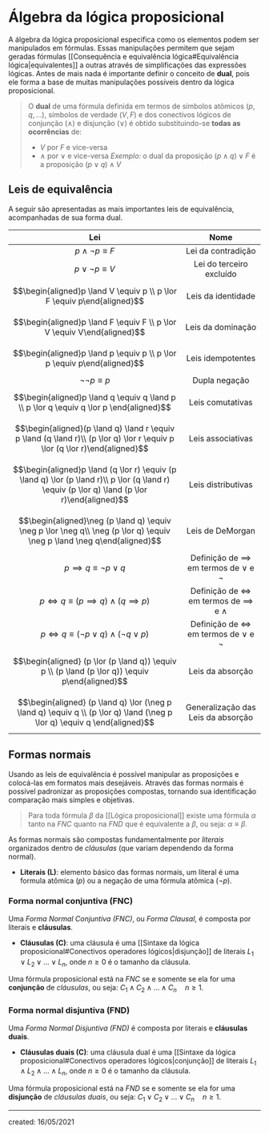 # Álgebra da lógica proposicional
A álgebra da lógica proposicional especifica como os elementos podem ser manipulados em fórmulas. Essas manipulações permitem que sejam geradas fórmulas [[Consequência e equivalência lógica#Equivalência lógica|equivalentes]] a outras através de simplificações das expressões lógicas.
Antes de mais nada é importante definir o conceito de **dual**, pois ele forma a base de muitas manipulações possíveis dentro da lógica proposicional.

> O **dual** de uma fórmula definida em termos de símbolos atômicos $(p, q, \dots)$, símbolos de verdade $(V, F)$ e dos conectivos lógicos de conjunção $(\land)$ e disjunção $(\lor)$ é obtido substituindo-se **todas as ocorrências** de:
>- $V$ por $F$ e vice-versa
>- $\land$ por $\lor$ e vice-versa
> *Exemplo:* o dual da proposição $(p \land q) \lor F$ é a proposição $(p \lor q) \land V$

## Leis de equivalência
A seguir são apresentadas as mais importantes leis de equivalência, acompanhadas de sua forma dual.

|                                                                       Lei                                                                        |                         Nome                          |
|:------------------------------------------------------------------------------------------------------------------------------------------------:|:-----------------------------------------------------:|
|                                                            $p \land \neg p \equiv F$                                                             |                  Lei da contradição                   |
|                                                             $p \lor \neg p \equiv V$                                                             |               Lei do terceiro excluído                |
|                                     $$\begin{aligned}p \land V \equiv p \\ p \lor F \equiv p\end{aligned}$$                                      |                  Leis da identidade                   |
|                                     $$\begin{aligned}p \land F \equiv F \\ p \lor V \equiv V\end{aligned}$$                                      |                   Leis da dominação                   |
|                                     $$\begin{aligned}p \land p \equiv p \\ p \lor p \equiv p\end{aligned}$$                                      |                   Leis idempotentes                   |
|                                                              $\neg\neg p \equiv p$                                                               |                     Dupla negação                     |
|                             $$\begin{aligned}p \land q \equiv q \land p \\ p \lor q \equiv q \lor p \end{aligned}$$                              |                   Leis comutativas                    |
|           $$\begin{aligned}(p \land q) \land r \equiv  p \land (q \land r)\\ (p \lor q) \lor r \equiv p \lor (q \lor r)\end{aligned}$$           |                   Leis associativas                   |
| $$\begin{aligned}p \land (q \lor r) \equiv  (p \land q) \lor (p \land r)\\ p  \lor (q \land r) \equiv (p \lor q) \land (p \lor r)\end{aligned}$$ |                  Leis distributivas                   |
|             $$\begin{aligned}\neg (p \land q) \equiv \neg p \lor \neg q\\ \neg (p \lor q) \equiv \neg p \land \neg q\end{aligned}$$              |                   Leis de DeMorgan                    |
|                                                       $p \implies q \equiv \neg p \lor q$                                                        | Definição de $\implies$ em termos de $\lor$ e $\neg$  |
|                                              $p \iff q \equiv (p \implies q) \land (q \implies p)$                                               | Definição de $\iff$ em termos de $\implies$ e $\land$ |
|                                             $p \iff q \equiv (\neg p \lor q) \land (\neg q \lor p)$                                              |   Definição de $\iff$ em termos de $\lor$ e $\neg$    |
|                         $$\begin{aligned} (p \lor (p \land q)) \equiv p \\ (p \land (p \lor q)) \equiv p\end{aligned}$$                          |                   Leis da absorção                    |
|            $$\begin{aligned} (p \land q) \lor (\neg p \land q) \equiv q \\ (p \lor q) \land (\neg p \lor q) \equiv q \end{aligned}$$             |          Generalização das Leis da absorção           |

## Formas normais
Usando as leis de equivalência é possível manipular as proposições e colocá-las em formatos mais desejáveis. Através das formas normais é possível padronizar as proposições compostas, tornando sua identificação comparação mais simples e objetivas.

> Para toda fórmula $\beta$ da [[Lógica proposicional]] existe uma fórmula $\alpha$ tanto na *FNC* quanto na *FND* que é equivalente a $\beta$, ou seja: $\alpha \equiv \beta$.

As formas normais são compostas fundamentalmente por *literais* organizados dentro de *cláusulas* (que variam dependendo da forma normal).

- **Literais (L)**: elemento básico das formas normais, um literal é uma formula atômica ($p$) ou a negação de uma fórmula atômica ($\neg p$).

### Forma normal conjuntiva (FNC)
Uma *Forma Normal Conjuntiva (FNC)*, ou *Forma Clausal*, é composta por literais e **cláusulas**.

- **Cláusulas (C)**: uma cláusula é uma [[Sintaxe da lógica proposicional#Conectivos operadores lógicos|disjunção]] de literais $L_1 \lor L_2 \lor \dots \lor L_n$, onde $n \geq 0$ é o tamanho da cláusula.

Uma fórmula proposicional está na *FNC* se e somente se ela for uma **conjunção** de *cláusulas*, ou seja: $C_1 \land C_2 \land \dots \land C_n \quad n \geq 1$.

### Forma normal disjuntiva (FND)
Uma *Forma Normal Disjuntiva (FND)* é composta por literais e **cláusulas duais**.

- **Cláusulas duais (C)**: uma cláusula dual é uma [[Sintaxe da lógica proposicional#Conectivos operadores lógicos|conjunção]] de literais $L_1 \land L_2 \land \dots \land L_n$, onde $n \geq 0$ é o tamanho da cláusula.

Uma fórmula proposicional está na *FND* se e somente se ela for uma **disjunção** de *cláusulas duais*, ou seja: $C_1 \lor C_2 \lor \dots \lor C_n \quad n \geq 1$.

---

created: 16/05/2021
